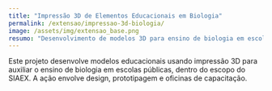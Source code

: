 ```yaml
---
title: "Impressão 3D de Elementos Educacionais em Biologia"
permalink: /extensao/impressao-3d-biologia/
image: /assets/img/extensao_base.png
resumo: "Desenvolvimento de modelos 3D para ensino de biologia em escolas públicas, como parte do programa SIAEX."
---
```


Este projeto desenvolve modelos educacionais usando impressão 3D para auxiliar o ensino de biologia em escolas públicas, dentro do escopo do SIAEX. A ação envolve design, prototipagem e oficinas de capacitação.
